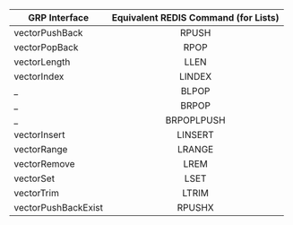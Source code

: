 

GRP Interface | Equivalent REDIS Command (for Lists) |
---|:---:
 vectorPushBack | RPUSH
 vectorPopBack | RPOP
 vectorLength | LLEN
 vectorIndex | LINDEX
  _ | BLPOP
  _ | BRPOP
  _ | BRPOPLPUSH
 vectorInsert | LINSERT
 vectorRange | LRANGE
 vectorRemove | LREM
 vectorSet | LSET
 vectorTrim | LTRIM
 vectorPushBackExist | RPUSHX
